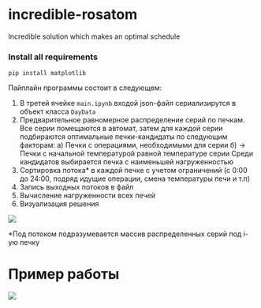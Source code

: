 # incredible-rosatom
Incredible solution which makes an optimal schedule

### Install all requirements

```
pip install matplotlib
```
Пайплайн программы состоит в следующем:
1) В третей ячейкe ```main.ipynb``` входой json-файл сериализирутся в объект класса ```DayData```
2) Предварительное равномерное распределение серий по печкам. Все серии помещаются в автомат, затем для каждой серии подбираются оптимальные печки-кандидаты по следующим факторам:
   а) Печки с операциями, необходимыми для серии
   б) -> Печки с начальной температурой равной температуре серии
   Среди кандидатов выбирается печка с наименьшей нагруженностью
3) Сортировка потока* в каждой печке с учетом ограничений (с 0:00 до 24:00, подряд идущие операции, смена температуры печи и т.п)
4) Запись выходных потоков в файл
5) Вычисление нагруженности всех печей
6) Визуализация решения
   
<image src='../etc/Example.png'/>

*Под потоком подразумевается массив распределенных серий под i-ую печку

# Пример работы

<image src='../etc/visual.png'/>
